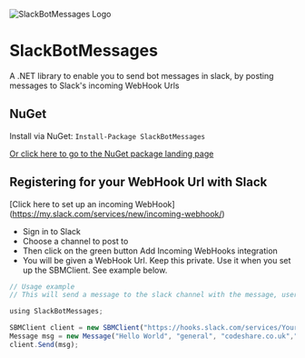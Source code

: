 ![SlackBotMessages Logo](https://github.com/prjseal/SlackBotMessages/blob/master/sbm_logo.png "SlackBotMessages Logo")

# SlackBotMessages
A .NET library to enable you to send bot messages in slack, by posting messages to Slack's incoming WebHook Urls

## NuGet

Install via NuGet: ``` Install-Package SlackBotMessages ```

[Or click here to go to the NuGet package landing page](https://www.nuget.org/packages/SlackBotMessages)

## Registering for your WebHook Url with Slack

[Click here to set up an incoming WebHook] (https://my.slack.com/services/new/incoming-webhook/)

- Sign in to Slack
- Choose a channel to post to
- Then click on the green button Add Incoming WebHooks integration
- You will be given a WebHook Url. Keep this private. Use it when you set up the SBMClient. See example below.

```javascript
// Usage example
// This will send a message to the slack channel with the message, username and emoji of your choice 

using SlackBotMessages;

SBMClient client = new SBMClient("https://hooks.slack.com/services/Your/WebHook/Url");
Message msg = new Message("Hello World", "general", "codeshare.co.uk",":poop:");
client.Send(msg);

```